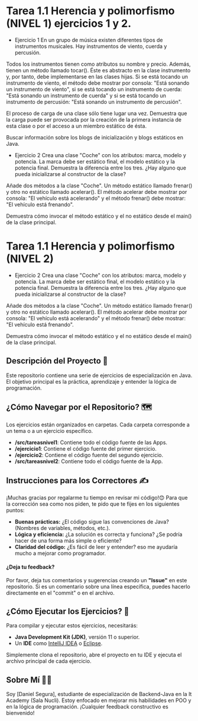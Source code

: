 # Tarea 1.1 Herencia y polimorfismo (NIVEL 1) ejercicios 1 y 2.

- Ejercicio 1
En un grupo de música existen diferentes tipos de instrumentos musicales. Hay instrumentos de viento, cuerda y percusión.

Todos los instrumentos tienen como atributos su nombre y precio. Además, tienen un método llamado tocar(). Éste es abstracto en la clase instrumento y, por tanto, debe implementarse en las clases hijas. Si se está tocando un instrumento de viento, el método debe mostrar por consola: "Está sonando un instrumento de viento", si se está tocando un instrumento de cuerda: "Está sonando un instrumento de cuerda" y si se está tocando un instrumento de percusión: "Está sonando un instrumento de percusión".

El proceso de carga de una clase sólo tiene lugar una vez. Demuestra que la carga puede ser provocada por la creación de la primera instancia de esta clase o por el acceso a un miembro estático de ésta. 

Buscar información sobre los blogs de inicialización y blogs estáticos en Java.


- Ejercicio 2
Crea una clase "Coche" con los atributos: marca, modelo y potencia. La marca debe ser estático final, el modelo estático y la potencia final. Demuestra la diferencia entre los tres. ¿Hay alguno que pueda inicializarse al constructor de la clase?

Añade dos métodos a la clase "Coche". Un método estático llamado frenar() y otro no estático llamado acelerar(). El método acelerar debe mostrar por consola: "El vehículo está acelerando" y el método frenar() debe mostrar: "El vehículo está frenando". 

Demuestra cómo invocar el método estático y el no estático desde el main() de la clase principal.


# Tarea 1.1 Herencia y polimorfismo (NIVEL 2)

- Ejercicio 2
Crea una clase "Coche" con los atributos: marca, modelo y potencia. La marca debe ser estático final, el modelo estático y la potencia final. Demuestra la diferencia entre los tres. ¿Hay alguno que pueda inicializarse al constructor de la clase?

Añade dos métodos a la clase "Coche". Un método estático llamado frenar() y otro no estático llamado acelerar(). El método acelerar debe mostrar por consola: "El vehículo está acelerando" y el método frenar() debe mostrar: "El vehículo está frenando". 

Demuestra cómo invocar el método estático y el no estático desde el main() de la clase principal.


## Descripción del Proyecto 📜

Este repositorio contiene una serie de ejercicios de especialización en Java. El objetivo principal es la práctica, aprendizaje y entender la lógica de programación.

## ¿Cómo Navegar por el Repositorio? 🗺️

Los ejercicios están organizados en carpetas. Cada carpeta corresponde a un tema o a un ejercicio específico.

* **/src/tareasnivel1**: Contiene todo el código fuente de las Apps.
* **/ejercicio1**: Contiene el código fuente del primer ejercicio.
* **/ejercicio2**: Contiene el código fuente del segundo ejercicio.
* **/src/tareasnivel2**: Contiene todo el código fuente de la App.

## Instrucciones para los Correctores ✍️

¡Muchas gracias por regalarme tu tiempo en revisar mi código!😊 Para que la corrección sea como nos piden, te pido que te fijes en los siguientes puntos:

* **Buenas prácticas:** ¿El código sigue las convenciones de Java? (Nombres de variables, métodos, etc.).
* **Lógica y eficiencia:** ¿La solución es correcta y funciona? ¿Se podría hacer de una forma más simple o eficiente?
* **Claridad del código:** ¿Es fácil de leer y entender? eso me ayudaría mucho a mejorar como programador.

#### **¿Deja tu feedback?**

Por favor, deja tus comentarios y sugerencias creando un **"Issue"** en este repositorio. Si es un comentario sobre una línea específica, puedes hacerlo directamente en el "commit" o en el archivo.

## ¿Cómo Ejecutar los Ejercicios? 🚀

Para compilar y ejecutar estos ejercicios, necesitarás:

* **Java Development Kit (JDK)**, versión 11 o superior.
* Un **IDE** como [IntelliJ IDEA](https://www.jetbrains.com/idea/) o [Eclipse](https://www.eclipse.org/).

Simplemente clona el repositorio, abre el proyecto en tu IDE y ejecuta el archivo principal de cada ejercicio.

## Sobre Mí 👨‍💻

Soy [Daniel Segura], estudiante de especialización de Backend-Java en la It Academy (Sala Nucli). 
Estoy enfocado en mejorar mis habilidades en POO y en la lógica de programación. ¡Cualquier feedback constructivo es bienvenido!
